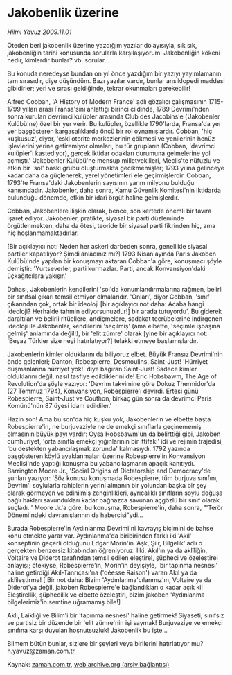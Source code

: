 # Jakobenlik  üzerine

*Hilmi Yavuz 2009.11.01*

<tr><td class="metin" colspan="2" style="padding-top: 20px; padding-left: 5px; ">Öteden beri jakobenlik üzerine yazdığım yazılar dolayısıyla, sık sık,  jakobenliğin tarihi konusunda sorularla karşılaşıyorum. Jakobenliğin kökeni nedir,  kimlerdir bunlar? vb. sorular...</td></tr><tr><td class="metin" colspan="2" style="padding-top: 20px; padding-left: 5px; "><p>Bu konuda neredeyse bundan on yıl önce yazdığım bir yazıyı yayımlamanın tam sırasıdır, diye düşündüm. Bazı yazılar vardır, bunlar ansiklopedi maddesi gibidirler; yeri ve sırası geldiğinde, tekrar okunmaları gerekebilir!
<p>Alfred Cobban, 'A History of Modern France' adlı gözalıcı çalışmasının 1715-1799 yılları arası Fransa'sını anlattığı birinci cildinde, 1789 Devrimi'nden sonra kurulan devrimci kulüpler arasında Club des Jacobins'e ('Jakobenler Kulübü'ne) özel bir yer verir. Bu kulüpler, özellikle 1790'larda, Fransa'da yer yer başgösteren kargaşalıklarda öncü bir rol oynamışlardır. Cobban, 'hiç kuşkusuz', diyor, 'eski otorite merkezlerinin çökmesi ve yenilerinin henüz işlevlerini yerine getiremiyor olmaları, bu tür grupların (Cobban, 'devrimci kulüpler'i kastediyor), gerçek iktidar odakları durumuna gelmelerine yol açmıştı.' 'Jakobenler Kulübü'ne mensup milletvekilleri, Meclis'te nüfuzlu ve etkin bir 'sol' baskı grubu oluşturmakta gecikmemişler; 1793 yılına gelinceye kadar daha da güçlenerek, yerel yönetimleri ele geçirmişlerdir. Cobban, 1793'te Fransa'daki Jakobenlerin sayısının yarım milyonu bulduğu kanısındadır. Jakobenler, daha sonra, Kamu Güvenlik Komitesi'nin iktidarda bulunduğu dönemde, etkin bir idarî örgüt haline gelmişlerdir.
<p>Cobban, Jakobenlere ilişkin olarak, bence, son kertede önemli bir tavıra işaret ediyor. Jakobenler, pratikte, siyasal bir parti düzleminde örgütlenmekten, daha da ötesi, teoride bir siyasal parti fikrinden hiç, ama hiç hoşlanmamaktadırlar. 
<p>[Bir açıklayıcı not: Neden her askeri darbeden sonra, genellikle siyasal partiler kapatılıyor? Şimdi anladınız mı?] 1793 Nisan ayında Paris Jakoben Kulübü'nde yapılan bir konuşmayı aktaran Cobban'a göre, konuşmacı şöyle demiştir: 'Yurtseverler, parti kurmazlar. Parti, ancak Konvansiyon'daki üçkağıtçılara yakışır.'
<p>Dahası, Jakobenlerin kendilerini 'sol'da konumlandırmalarına rağmen, belirli bir sınıfsal çıkarı temsil etmiyor olmalarıdır. 'Onları', diyor Cobban, 'sınıf çıkarından çok, ortak bir ideoloji [bir açıklayıcı not daha: Acaba hangi ideoloji? Herhalde tahmin ediyorsunuzdur!] bir arada tutuyordu'. Bu giderek daraltılan ve belirli ritüellere, andiçmelere, sadakat tecrübelerine indirgenen ideoloji ile Jakobenler, kendilerini 'seçilmiş' (ama elbette, 'seçimle işbaşına gelmiş' anlamında değil!), bir 'elit zümre' olarak [yine bir açıklayıcı not: 'Beyaz Türkler size neyi hatırlatıyor?] telakki etmeye başlamışlardır.
<p>Jakobenlerin kimler olduklarını da biliyoruz elbet. Büyük Fransız Devrimi'nin önde gelenleri; Danton, Robespierre, Desmoulins, Saint-Just! 'Hürriyet düşmanlarına hürriyet yok!' diye bağıran Saint-Just! Sadece kimler olduklarını değil, nasıl tasfiye edildiklerini de! Eric Hobsbawm, The Age of Revolution'da şöyle yazıyor: 'Devrim takvimine göre Dokuz Thermidor'da (27 Temmuz 1794), Konvansiyon, Robespierre'i devirdi. Ertesi günü Robespierre, Saint-Just ve Couthon, birkaç gün sonra da devrimci Paris Komünü'nün 87 üyesi idam edildiler.'
<p>Hazin son! Ama bu son'da hiç kuşku yok, Jakobenlerin ve elbette başta Robespierre'in, ne burjuvaziyle ne de emekçi sınıflarla geçinememiş olmasının büyük payı vardır: Oysa Hobsbawm'un da belirttiği gibi, Jakoben cumhuriyet, 'orta sınıfla emekçi yığınlarının bir ittifakı' idi ve rejimin trajedisi, 'bu destekten yabancılaşmak zorunda' kalmasıydı. 1792 yazında başgösteren köylü ayaklanmaları üzerine Robespierre'in Konvansiyon Meclisi'nde yaptığı konuşma bu yabancılaşmanın apaçık kanıtıydı. Barrington Moore Jr., 'Social Origins of Dictatorship and Democracy'de şunları yazıyor: 'Söz konusu konuşmada Robespierre, tüm burjuva sınıfını, Devrim'i soylularla rahiplerin yerini almanın bir yolundan başka bir şey olarak görmeyen ve edinilmiş zenginlikleri, ayrıcalıklı sınıfların soylu doğuşa bağlı hakları savundukları kadar bağnazca savunan açgözlü bir sınıf olarak suçladı. ' Moore Jr.'a göre, bu konuşma, Robespierre'in, daha sonra, "'Terör Dönemi'ndeki davranışlarının da habercisi"ydi...
<p>Burada Robespierre'in Aydınlanma Devrimi'ni kavrayış biçimini de bahse konu etmekte yarar var. Aydınlanma'da biribirinden farklı iki 'Akıl' konseptinin geçerli olduğunu Edgar Morin'in 'Aşk, Şiir, Bilgelik' adlı o gerçekten benzersiz kitabından öğreniyoruz: İlki, Akıl'ın ya da aklîliğin, Voltaire ve Diderot tarafından temsil edilen eleştirel, şüpheci ve özeleştirel anlayışı; ötekiyse, Robespierre'in, Morin'in deyişiyle, 'bir tapınma nesnesi' haline getirdiği Akıl-Tanrıçası'na ('déesse Raison') varan Akıl ya da aklîleştirme! [ Bir not daha: Bizim 'Aydınlanma'cılarımız'ın, Voltaire ya da Diderot'ya değil, jakoben Robespierre'e bağlandıkları o kadar açık ki! Eleştirellik, şüphecilik ve elbette özeleştiri, bizim jakoben 'Aydınlanma bilgelerimiz'in semtine uğramamış bile!]
<p>Aklı, Laikliği ve Bilim'i bir 'tapınma nesnesi' haline getirmek! Siyaseti, sınıfsız ve partisiz bir düzende bir 'elit zümre'nin işi saymak! Burjuvaziye ve emekçi sınıfına karşı duyulan hoşnutsuzluk! Jakobenlik bu işte...
<p>Bilmem bütün bunlar, sizlere bir şeyleri veya birilerini hatırlatıyor mu? h.yavuz@zaman.com.tr<br/></p></p></p></p></p></p></p></p></p></p></td></tr>

Kaynak: [zaman.com.tr](http://zaman.com.tr/yazar.do?yazino=910215), [web.archive.org (arşiv bağlantısı)](http://web.archive.org/web/20091206180226/http://www.zaman.com.tr:80/yazar.do?yazino=910215)
